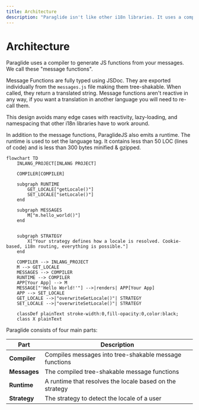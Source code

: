 ```yaml
---
title: Architecture
description: "Paraglide isn't like other i18n libraries. It uses a compiler to generate translations. Learn more about it here."
---
```


# Architecture

Paraglide uses a compiler to generate JS functions from your messages. We call these "message functions".

Message Functions are fully typed using JSDoc. They are exported individually from the `messages.js` file making them tree-shakable. When called, they return a translated string. Message functions aren't reactive in any way, if you want a translation in another language you will need to re-call them.

This design avoids many edge cases with reactivity, lazy-loading, and namespacing that other i18n libraries have to work around.

In addition to the message functions, ParaglideJS also emits a runtime. The runtime is used to set the language tag. It contains less than 50 LOC (lines of code) and is less than 300 bytes minified & gzipped.

```mermaid
flowchart TD
    INLANG_PROJECT[INLANG PROJECT]

    COMPILER[COMPILER]

    subgraph RUNTIME
        GET_LOCALE["getLocale()"]
        SET_LOCALE["setLocale()"]
    end

    subgraph MESSAGES
        M["m.hello_world()"]
    end


    subgraph STRATEGY
        X["Your strategy defines how a locale is resolved. Cookie-based, i18n routing, everything is possible."]
    end

    COMPILER --> INLANG_PROJECT
    M --> GET_LOCALE
    MESSAGES --> COMPILER
    RUNTIME --> COMPILER
    APP[Your App] --> M
    MESSAGE["'Hello World!'"] -->|renders| APP[Your App]
    APP --> SET_LOCALE
    GET_LOCALE -->|"overwriteGetLocale()"| STRATEGY
    SET_LOCALE -->|"overwriteSetLocale()"| STRATEGY

    classDef plainText stroke-width:0,fill-opacity:0,color:black;
    class X plainText
```

Paraglide consists of four main parts:

| Part                  | Description                                                                                                                  |
| --------------------- | ---------------------------------------------------------------------------------------------------------------------------- |
| **Compiler**          | Compiles messages into tree-shakable message functions                                                                       |
| **Messages**          | The compiled tree-shakable message functions                                                                                 |
| **Runtime**           | A runtime that resolves the locale based on the strategy                                                                     |
| **Strategy**          | The strategy to detect the locale of a user                                                                                  |